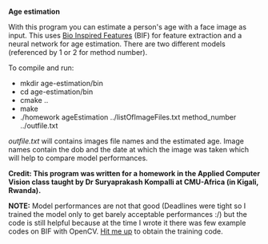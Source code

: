 **Age estimation**

With this program you can estimate a person's age with a face image as input. This uses [Bio Inspired Features](https://ieeexplore.ieee.org/document/5206681) (BIF) for feature extraction and a neural network for age estimation. There are two different models (referenced by 1 or 2 for method number). 

To compile and run:

- mkdir age-estimation/bin
- cd  age-estimation/bin
- cmake ..
- make
- ./homework ageEstimation ../listOfImageFiles.txt method_number ../outfile.txt

*outfile.txt* will contains images file names and the estimated age. Image names contain the dob and the date at which the image was taken which will help to compare model performances. 

**Credit: This program was written for a homework in the Applied Computer Vision class taught by Dr Suryaprakash Kompalli at CMU-Africa (in Kigali, Rwanda).**

**NOTE:** Model performances are not that good (Deadlines were tight so I trained the model only to get barely acceptable performances :/) but the code is still helpful because at the time I wrote it there was few example codes on BIF with OpenCV. [Hit me up](mailto:chironbang@gmail.com) to obtain the training code.
